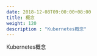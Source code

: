 ```yaml
---
date: 2018-12-08T09:00:00+08:00
title: 概念
weight: 120
description : "Kubernetes概念"
---
```


Kubernetes概念

